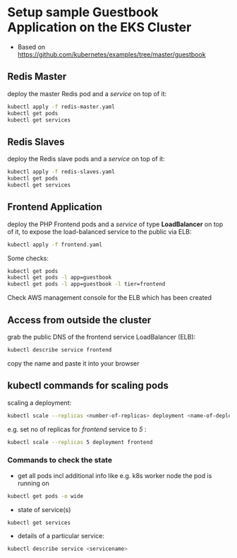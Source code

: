 # Setup sample Guestbook Application on the EKS Cluster

- Based on https://github.com/kubernetes/examples/tree/master/guestbook

## Redis Master

deploy the master Redis pod and a _service_ on top of it:

```bash
kubectl apply -f redis-master.yaml
kubectl get pods
kubectl get services
```

## Redis Slaves

deploy the Redis slave pods and a _service_ on top of it:

```bash
kubectl apply -f redis-slaves.yaml
kubectl get pods
kubectl get services
```

## Frontend Application

deploy the PHP Frontend pods and a _service_ of type **LoadBalancer** on top of it, to expose the load-balanced service to the public via ELB:

```bash
kubectl apply -f frontend.yaml
```

Some checks:

```bash
kubectl get pods
kubectl get pods -l app=guestbook
kubectl get pods -l app=guestbook -l tier=frontend
```

Check AWS management console for the ELB which has been created

## Access from outside the cluster

grab the public DNS of the frontend service LoadBalancer (ELB):

```bash
kubectl describe service frontend
```

copy the name and paste it into your browser

## kubectl commands for scaling pods

scaling a deployment:

```bash
kubectl scale --replicas <number-of-replicas> deployment <name-of-deployment>
```

e.g. set no of replicas for _frontend_ service to _5_ :

```bash
kubectl scale --replicas 5 deployment frontend
```

### Commands to check the state

- get all pods incl additional info like e.g. k8s worker node the pod is running on

```bash
kubectl get pods -o wide
```

- state of service(s)

```bash
kubectl get services
```

- details of a particular service:

```bash
kubectl describe service <servicename>
```
